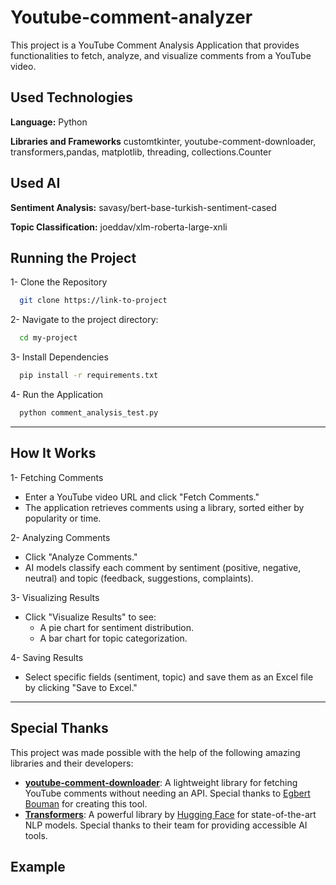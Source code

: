 # Youtube-comment-analyzer

This project is a YouTube Comment Analysis Application that provides functionalities to fetch, analyze, and visualize comments from a YouTube video.

## Used Technologies

**Language:** Python

**Libraries and Frameworks** customtkinter, youtube-comment-downloader, transformers,pandas, matplotlib, threading, collections.Counter

  
## Used AI

**Sentiment Analysis:** savasy/bert-base-turkish-sentiment-cased

**Topic Classification:** joeddav/xlm-roberta-large-xnli

  
##  Running the Project

1- Clone the Repository

```bash
  git clone https://link-to-project
```

2- Navigate to the project directory:

```bash
  cd my-project
```

3- Install Dependencies

```bash
  pip install -r requirements.txt
```

4- Run the Application

```bash
  python comment_analysis_test.py
```

  
---


## How It Works

1- Fetching Comments

- Enter a YouTube video URL and click "Fetch Comments." 
- The application retrieves comments using a library, sorted either by popularity or time.


2- Analyzing Comments

- Click "Analyze Comments."
- AI models classify each comment by sentiment (positive, negative, neutral) and topic (feedback, suggestions, complaints).

3- Visualizing Results
- Click "Visualize Results" to see:
   - A pie chart for sentiment distribution.
   - A bar chart for topic categorization.

4- Saving Results
- Select specific fields (sentiment, topic) and save them as an Excel file by clicking "Save to Excel."
---


  ## Special Thanks


This project was made possible with the help of the following amazing libraries and their developers:

- **[youtube-comment-downloader](https://github.com/egbertbouman/youtube-comment-downloader)**: A lightweight library for fetching YouTube comments without needing an API. Special thanks to [Egbert Bouman](https://github.com/egbertbouman) for creating this tool.
- **[Transformers](https://github.com/huggingface/transformers)**: A powerful library by [Hugging Face](https://huggingface.co/) for state-of-the-art NLP models. Special thanks to their team for providing accessible AI tools.



## Example

  
